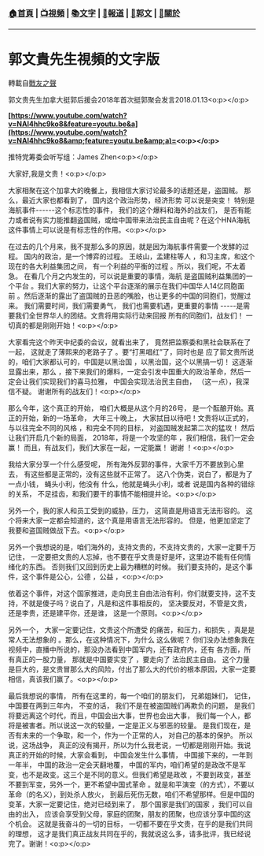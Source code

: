 ###  [:house:首頁](https://github.com/ourhimalayas/home) | [:tv:視頻](https://github.com/ourhimalayas/videos) | [:books:文字](https://github.com/ourhimalayas/txt) | [:newspaper:報道](https://github.com/ourhimalayas/news) | [:eagle:郭文](https://github.com/ourhimalayas/guomedia) | [:pray:關於](https://github.com/ourhimalayas/home/tree/master/about)
---
# 郭文貴先生視頻的文字版
轉載自[戰友之聲](http://littleantvoice.blogspot.com)

郭文贵先生加拿大挺郭后援会2018年首次挺郭聚会发言2018.01.13<o:p></o:p>



**[https://www.youtube.com/watch?v=NAl4hhc9ko8&feature=youtu.be&a](https://www.youtube.com/watch?v=NAl4hhc9ko8&amp;feature=youtu.be&amp;a)=<o:p></o:p>**





推特党筹委会听写组：James Zhen<o:p></o:p>



大家好,我是文贵！<o:p></o:p>



大家相聚在这个加拿大的晚餐上，我相信大家讨论最多的话题还是，盗国贼。 那么，最近大家也都看到了， 国内这个政治形势，经济形势 可以说是突变！ 特别是海航事件------这个标志性的事件， 我们的这个爆料和海外的战友们， 是否有能力或者说有实力能推翻盗国贼，或给中国带来法治民主自由呢？在这个HNA海航这件事情上可以说是有标志性的作用。<o:p></o:p>



在过去的几个月来，我不提那么多的原因，就是因为海航事件需要一个发酵的过程。 国内的政治，是一个博弈的过程。 王岐山，孟建柱等人 ，和习主席，和这个现在的各大利益集团之间， 有一个利益的平衡的过程 。所以，我们呢，不太着急。 在看几个月之内发生的，可以说是重要的事情，海航 是盗国贼利益集团的一个平台 。我们大家的努力，让这个平台逐渐的展示在我们中国华人14亿同胞面前 。然后逐渐的露出了盗国贼的丑恶的嘴脸，也让更多的中国的同胞们，觉醒过来。 我们需要时间，我们需要勇气， 我们也需要机遇，更重要的事情 -----是需要我们全世界华人的团结。文贵将用实际行动来回报 所有的同胞们，战友们！ 一切真的都是刚刚开始！<o:p></o:p>



大家看完这个昨天中纪委的会议，就看出来了， 竟然把监察委和黑社会联系在了一起， 这就走了薄熙来的老路子了 。要“打黑唱红”了，同时也是 应了郭文贵所说的，咱们大家都认可的，中国是以黑治国 ，以黑治国，这个以黑搞一切！ 这逐渐显露出来，那么 ，接下来我们的爆料，一定会引发中国重大的政治革命，然后一定会让我们实现我们的喜马拉雅， 中国会实现法治民主自由， （这一点），我深信不疑。 谢谢所有的战友们！<o:p></o:p>



那么今年，这个真正的开始， 咱们大概是从这个月的26号， 是一个酝酿开始。真正的开始，新的一场革命， 大年三十晚上， 大家拭目以待吧！文贵将以正式的，与以往完全不同的风格 ，和完全不同的目标， 对盗国贼发起第二次的猛攻！ 然后让我们开启几个新的局面， 2018年，将是一个攻坚的年 ，我们相信，我们一定会赢！ 而且，有战友们，我们大家在一起，一定能赢！ 谢谢 ！<o:p></o:p>



我给大家分享一个什么感受呢， 所有海外反郭的事件，大家千万不要放到心里去， 有这些都是正常的，没有这些就不正常了。 这八个伪类，说白了，都是为了一点小钱， 蝇头小利，他没有 什么，他就是蝇头小利，或者 说是国内各种的错综的关系， 不足挂齿，和我们要干的事情不能相提并论。<o:p></o:p>



另外一个，我的家人和员工受到的威胁，压力， 这简直是用语言无法形容的。 这个将来大家一定都会知道的，这个真是用语言无法形容的。 但是，他更加坚定了我要和盗国贼做战下去。<o:p></o:p>



另外一个我想说的是，咱们海外的，支持文贵的，不支持文贵的，大家一定要千万记住， 一定要把文贵的人忘掉，也不要在乎文贵是好是坏，这里边不能有任何情绪化的东西。 否则我们又回到历史上最为糟糕的时候。 我们要支持的，是这个事件，这个事件是公心，公德 ，公益 ，<o:p></o:p>

依着这个事件，对这个国家推进，走向民主自由法治有利，你们就要支持，这不支持，不就是傻子吗？说白了，凡是和这件事相反的， 坚决要反对，不管是文贵，还是李贵，还是建平你，还是谁， 这是一个原则。<o:p></o:p>

另外一个， 大家一定要记住，文贵这个所遭受 的痛苦，和压力，和损失 ，真是是常人无法想象的 。那么，在这种情况下，为什么 这么做呢？ 你们没办法想象我在视频中，直播中所说的，那没办法看到中国军内，还有政府内，还有 各方面，所有真正的一股力量， 那就是中国要实变了 ，要走向了 法治民主自由。 这个力量是巨大的，是文贵冒那么大的风险，付出了那么大的代价的根本原因，大家一定要相信，真该我们赢了。<o:p></o:p>



最后我想说的事情， 所有在这里的，每一个咱们的朋友们， 兄弟姐妹们， 记住，中国要在两到三年内， 不变的话， 我们不是在被盗国贼们再欺负的问题， 是我们将要远离这个时代，而且，中国会出大事，世界也会出大事， 我们每一个人，都将是被害者。所以说这一次的较量，一定是正义与邪恶的较量。 是我们现在，是否有未来的一个争取，和一个，作为一个正常的人， 对自己的基本的保护。 所以说，这场战争， 真正的没有揭开，所以为什么我老说，一切都是刚刚开始。我说真正的开始的时候，大家会看到， 中国会发生什么事情， 中国接下来的，一年到一年半， 中国的政治一定会天翻地覆， 中国的军内，咱们希望的是政改不是军变，也不是政变。这三个是不同的意义。但我们希望是政改 ，不要到政变，甚至不要到军变，另外一个，更不希望中国式革命 。就是和平演变（的方式），不要以革命（的名义），到处杀人放火， 到最后死伤无数，咱们不希望那样。但是中国的变革，大家一定要记住，绝对已经到来了， 那个国家是我们的国家 ，我们可以自由的出入， 应该会享受到父母，家庭的团聚，朋友的团聚，也应该分享中国的这个机会。 这就是我奋斗的一切的目标， 一切都不要在乎文贵，在乎的是我们共同的理想， 这才是我们真正战友共同在乎的，我就说这么多，请多批评，我已经说完了。谢谢！<o:p></o:p>



<u></u><sub></sub><sup></sup><strike></strike>